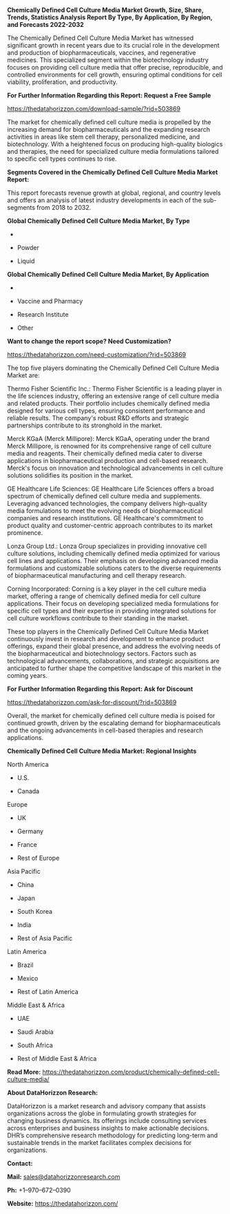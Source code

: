 **Chemically Defined Cell Culture Media Market Growth, Size, Share,
Trends, Statistics Analysis Report By Type, By Application, By Region,
and Forecasts 2022-2032**

The Chemically Defined Cell Culture Media Market has witnessed
significant growth in recent years due to its crucial role in the
development and production of biopharmaceuticals, vaccines, and
regenerative medicines. This specialized segment within the
biotechnology industry focuses on providing cell culture media that
offer precise, reproducible, and controlled environments for cell
growth, ensuring optimal conditions for cell viability, proliferation,
and productivity.

**For Further Information Regarding this Report: Request a Free Sample**

<https://thedatahorizzon.com/download-sample/?rid=503869>

The market for chemically defined cell culture media is propelled by the
increasing demand for biopharmaceuticals and the expanding research
activities in areas like stem cell therapy, personalized medicine, and
biotechnology. With a heightened focus on producing high-quality
biologics and therapies, the need for specialized culture media
formulations tailored to specific cell types continues to rise.

**Segments Covered in the Chemically Defined Cell Culture Media Market
Report:**

This report forecasts revenue growth at global, regional, and country
levels and offers an analysis of latest industry developments in each of
the sub-segments from 2018 to 2032.

**Global Chemically Defined Cell Culture Media Market, By Type**

-   

-   Powder

-   Liquid

**Global Chemically Defined Cell Culture Media Market, By Application**

-   

-   Vaccine and Pharmacy

-   Research Institute

-   Other

**Want to change the report scope? Need Customization?**

<https://thedatahorizzon.com/need-customization/?rid=503869>

The top five players dominating the Chemically Defined Cell Culture
Media Market are:

Thermo Fisher Scientific Inc.: Thermo Fisher Scientific is a leading
player in the life sciences industry, offering an extensive range of
cell culture media and related products. Their portfolio includes
chemically defined media designed for various cell types, ensuring
consistent performance and reliable results. The company's robust R&D
efforts and strategic partnerships contribute to its stronghold in the
market.

Merck KGaA (Merck Millipore): Merck KGaA, operating under the brand
Merck Millipore, is renowned for its comprehensive range of cell culture
media and reagents. Their chemically defined media cater to diverse
applications in biopharmaceutical production and cell-based research.
Merck's focus on innovation and technological advancements in cell
culture solutions solidifies its position in the market.

GE Healthcare Life Sciences: GE Healthcare Life Sciences offers a broad
spectrum of chemically defined cell culture media and supplements.
Leveraging advanced technologies, the company delivers high-quality
media formulations to meet the evolving needs of biopharmaceutical
companies and research institutions. GE Healthcare's commitment to
product quality and customer-centric approach contributes to its market
prominence.

Lonza Group Ltd.: Lonza Group specializes in providing innovative cell
culture solutions, including chemically defined media optimized for
various cell lines and applications. Their emphasis on developing
advanced media formulations and customizable solutions caters to the
diverse requirements of biopharmaceutical manufacturing and cell therapy
research.

Corning Incorporated: Corning is a key player in the cell culture media
market, offering a range of chemically defined media for cell culture
applications. Their focus on developing specialized media formulations
for specific cell types and their expertise in providing integrated
solutions for cell culture workflows contribute to their standing in the
market.

These top players in the Chemically Defined Cell Culture Media Market
continuously invest in research and development to enhance product
offerings, expand their global presence, and address the evolving needs
of the biopharmaceutical and biotechnology sectors. Factors such as
technological advancements, collaborations, and strategic acquisitions
are anticipated to further shape the competitive landscape of this
market in the coming years.

**For Further Information Regarding this Report: Ask for Discount**

<https://thedatahorizzon.com/ask-for-discount/?rid=503869>

Overall, the market for chemically defined cell culture media is poised
for continued growth, driven by the escalating demand for
biopharmaceuticals and the ongoing advancements in cell-based therapies
and research applications.

**Chemically Defined Cell Culture Media Market: Regional Insights**

North America

-   U.S.

-   Canada

Europe

-   UK

-   Germany

-   France

-   Rest of Europe

Asia Pacific

-   China

-   Japan

-   South Korea

-   India

-   Rest of Asia Pacific

Latin America

-   Brazil

-   Mexico

-   Rest of Latin America

Middle East & Africa

-   UAE

-   Saudi Arabia

-   South Africa

-   Rest of Middle East & Africa

**Read More:**
<https://thedatahorizzon.com/product/chemically-defined-cell-culture-media/>

**About DataHorizzon Research:**

DataHorizzon is a market research and advisory company that assists
organizations across the globe in formulating growth strategies for
changing business dynamics. Its offerings include consulting services
across enterprises and business insights to make actionable decisions.
DHR’s comprehensive research methodology for predicting long-term and
sustainable trends in the market facilitates complex decisions for
organizations.

**Contact:**

**Mail:** <sales@datahorizzonresearch.com>

**Ph:** +1–970–672–0390

**Website:** <https://thedatahorizzon.com/>

